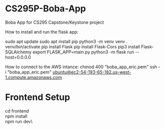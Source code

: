 # CS295P-Boba-App
Boba App for CS295 Capstone/Keystone project

How to install and run the flask app:

sudo apt update
sudo apt install pip
python3 -m venv venv
. venv/bin/activate
pip install Flask
pip install Flask-Cors
pip3 install Flask-SQLAlchemy
export FLASK_APP=main.py
python3 -m flask run --host=0.0.0.0

How to connect to the AWS intance:
chmod 400 "boba_app_eric.pem"
ssh -i "boba_app_eric.pem" ubuntu@ec2-54-193-65-182.us-west-1.compute.amazonaws.com

# Frontend Setup
cd frontend\
npm install\
npm run dev\